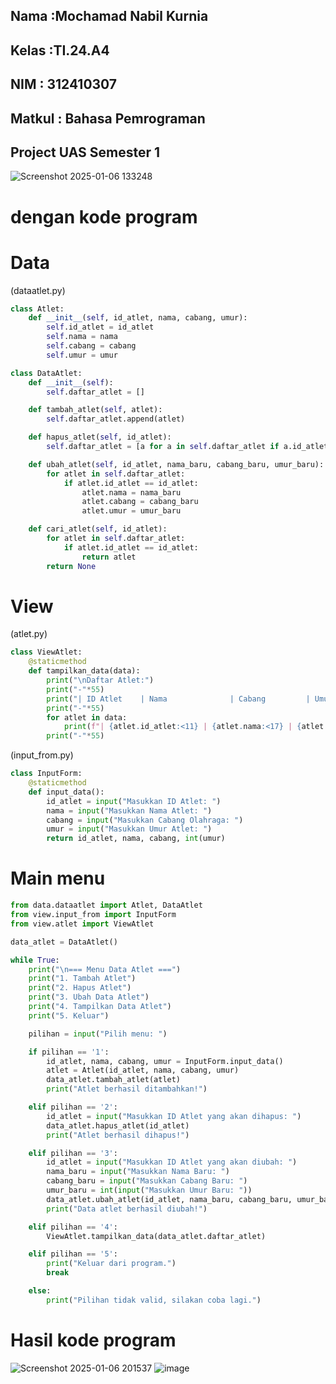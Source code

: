 ## Nama    :Mochamad Nabil Kurnia
## Kelas   :TI.24.A4
## NIM     : 312410307
## Matkul  : Bahasa Pemrograman
## Project UAS Semester 1

![Screenshot 2025-01-06 133248](https://github.com/user-attachments/assets/feccb230-61aa-4278-b6ab-49bce3d5f2fb)

# dengan kode program

# Data

(dataatlet.py)

```python
class Atlet:
    def __init__(self, id_atlet, nama, cabang, umur):
        self.id_atlet = id_atlet
        self.nama = nama
        self.cabang = cabang
        self.umur = umur

class DataAtlet:
    def __init__(self):
        self.daftar_atlet = []

    def tambah_atlet(self, atlet):
        self.daftar_atlet.append(atlet)

    def hapus_atlet(self, id_atlet):
        self.daftar_atlet = [a for a in self.daftar_atlet if a.id_atlet != id_atlet]

    def ubah_atlet(self, id_atlet, nama_baru, cabang_baru, umur_baru):
        for atlet in self.daftar_atlet:
            if atlet.id_atlet == id_atlet:
                atlet.nama = nama_baru
                atlet.cabang = cabang_baru
                atlet.umur = umur_baru

    def cari_atlet(self, id_atlet):
        for atlet in self.daftar_atlet:
            if atlet.id_atlet == id_atlet:
                return atlet
        return None
  ````

# View

(atlet.py)

```python
class ViewAtlet:
    @staticmethod
    def tampilkan_data(data):
        print("\nDaftar Atlet:")
        print("-"*55)
        print("| ID Atlet    | Nama              | Cabang         | Umur |\n")
        print("-"*55)
        for atlet in data:
            print(f"| {atlet.id_atlet:<11} | {atlet.nama:<17} | {atlet.cabang:<14} | {atlet.umur:<4} |\n")
        print("-"*55)
````



(input_from.py)

```python
class InputForm:
    @staticmethod
    def input_data():
        id_atlet = input("Masukkan ID Atlet: ")
        nama = input("Masukkan Nama Atlet: ")
        cabang = input("Masukkan Cabang Olahraga: ")
        umur = input("Masukkan Umur Atlet: ")
        return id_atlet, nama, cabang, int(umur)
````


# Main menu

```python
from data.dataatlet import Atlet, DataAtlet
from view.input_from import InputForm
from view.atlet import ViewAtlet

data_atlet = DataAtlet()

while True:
    print("\n=== Menu Data Atlet ===")
    print("1. Tambah Atlet")
    print("2. Hapus Atlet")
    print("3. Ubah Data Atlet")
    print("4. Tampilkan Data Atlet")
    print("5. Keluar")

    pilihan = input("Pilih menu: ")

    if pilihan == '1':
        id_atlet, nama, cabang, umur = InputForm.input_data()
        atlet = Atlet(id_atlet, nama, cabang, umur)
        data_atlet.tambah_atlet(atlet)
        print("Atlet berhasil ditambahkan!")

    elif pilihan == '2':
        id_atlet = input("Masukkan ID Atlet yang akan dihapus: ")
        data_atlet.hapus_atlet(id_atlet)
        print("Atlet berhasil dihapus!")

    elif pilihan == '3':
        id_atlet = input("Masukkan ID Atlet yang akan diubah: ")
        nama_baru = input("Masukkan Nama Baru: ")
        cabang_baru = input("Masukkan Cabang Baru: ")
        umur_baru = int(input("Masukkan Umur Baru: "))
        data_atlet.ubah_atlet(id_atlet, nama_baru, cabang_baru, umur_baru)
        print("Data atlet berhasil diubah!")

    elif pilihan == '4':
        ViewAtlet.tampilkan_data(data_atlet.daftar_atlet)

    elif pilihan == '5':
        print("Keluar dari program.")
        break

    else:
        print("Pilihan tidak valid, silakan coba lagi.")
````

# Hasil kode program

![Screenshot 2025-01-06 201537](https://github.com/user-attachments/assets/25eca468-21b6-4c4a-b529-bac5f6370bed)
![image](https://github.com/user-attachments/assets/3cf977d9-5eb8-4598-b14d-80f55980ec13)
